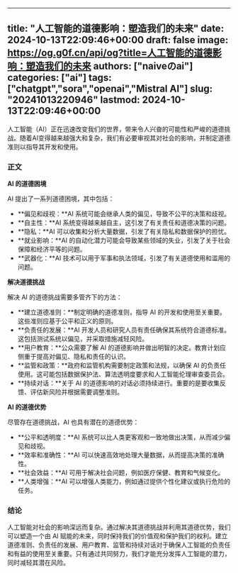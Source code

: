 
---
title: "人工智能的道德影响：塑造我们的未来"
date: 2024-10-13T22:09:46+00:00
draft: false
image: https://og.g0f.cn/api/og?title=人工智能的道德影响：塑造我们的未来
authors: ["naiveのai"]
categories: ["ai"]
tags: ["chatgpt","sora","openai","Mistral AI"]
slug: "20241013220946"
lastmod: 2024-10-13T22:09:46+00:00
---
人工智能（AI）正在迅速改变我们的世界，带来令人兴奋的可能性和严峻的道德挑战。随着AI变得越来越强大和复杂，我们有必要审视其对社会的影响，并制定道德准则以指导其开发和使用。

### 正文

**AI 的道德困境**

AI 提出了一系列道德困境，其中包括：

- **偏见和歧视：**AI 系统可能会继承人类的偏见，导致不公平的决策和歧视。
- **自主性：**AI 系统变得越来越自主，这引发了有关责任和道德决策的问题。
- **隐私：**AI 可以收集和分析大量数据，引发了有关隐私和数据保护的担忧。
- **就业影响：**AI 的自动化潜力可能会导致某些领域的失业，引发了关于社会保障和经济平等的问题。
- **武器化：**AI 技术可以用于军事和执法领域，引发了有关道德使用和滥用的问题。

**解决道德挑战**

解决 AI 的道德挑战需要多管齐下的方法：

- **建立道德准则：**制定明确的道德准则，指导 AI 的开发和使用至关重要。这些准则应基于公平和正义的原则。
- **负责任的发展：**AI 开发人员和研究人员有责任确保其系统符合道德标准。这包括测试系统以偏见，并采取措施减轻风险。
- **用户教育：**公众需要了解 AI 的道德影响并做出明智的决定。教育计划应侧重于提高对偏见、隐私和责任的认识。
- **监管和政策：**政府和监管机构需要制定政策和法规，以确保 AI 的负责任使用。这可能包括数据保护法、算法透明度要求和人工智能伦理审查委员会。
- **持续对话：**关于 AI 的道德影响的对话必须持续进行。重要的是要收集反馈、评估新风险并根据需要调整准则。

**AI 的道德优势**

尽管存在道德挑战，AI 也具有潜在的道德优势：

- **公平和透明度：**AI 系统可以比人类更客观和一致地做出决策，从而减少偏见和歧视。
- **效率和准确性：**AI 可以快速高效地处理大量数据，从而提高决策的准确性。
- **社会效益：**AI 可用于解决社会问题，例如医疗保健、教育和气候变化。
- **人类增强：**AI 可以增强人类能力，例如通过提供个性化建议或执行危险的任务。

### 结论

人工智能对社会的影响深远而复杂。通过解决其道德挑战并利用其道德优势，我们可以塑造一个由 AI 赋能的未来，同时保持我们的价值观和保护我们的权利。建立道德准则、负责任的发展、用户教育、监管和持续对话对于确保人工智能的负责任和有益的使用至关重要。只有通过共同努力，我们才能充分发挥人工智能的潜力，同时减轻其潜在风险。